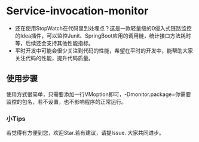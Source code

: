 # Service-invocation-monitor
* 还在使用StopWatch在代码里到处埋点？这是一款轻量级的0侵入式链路监控的Idea插件，可以监控Junit、SpringBoot应用的调用链，统计接口方法耗时等，后续还会支持其他性能指标。
* 平时开发中可能会很少关注到代码的性能，希望在平时的开发中，能帮助大家关注代码的性能，提升代码质量。

## 使用步骤
使用方式很简单，只需要添加一行VMoption即可，-Dmonitor.package=你需要监控的包名，若不设置，也不影响程序的正常运行。

### 小Tips
若觉得有方便到您，欢迎Star.若有建议，请提Issue. 大家共同进步。

